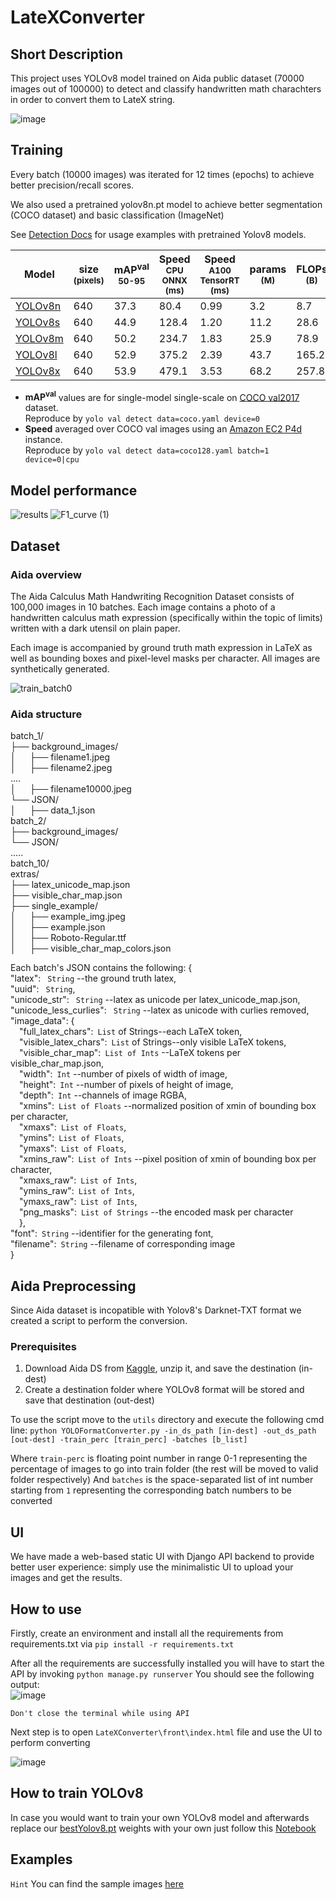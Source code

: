 # LateXConverter

## Short Description
This project uses YOLOv8 model trained on Aida public dataset (70000 images out of 100000) to detect and classify handwritten math charachters in order to convert them to LateX string.

![image](https://github.com/Avariq/LateXConverter/assets/48154142/d8445161-0543-450c-b514-c209eab762b0)

## Training
Every batch (10000 images) was iterated for 12 times (epochs) to achieve better precision/recall scores.

We also used a pretrained yolov8n.pt model to achieve better segmentation (COCO dataset) and basic classification (ImageNet)

See [Detection Docs](https://docs.ultralytics.com/tasks/detect/) for usage examples with pretrained Yolov8 models.

| Model                                                                                | size<br><sup>(pixels) | mAP<sup>val<br>50-95 | Speed<br><sup>CPU ONNX<br>(ms) | Speed<br><sup>A100 TensorRT<br>(ms) | params<br><sup>(M) | FLOPs<br><sup>(B) |
| ------------------------------------------------------------------------------------ | --------------------- | -------------------- | ------------------------------ | ----------------------------------- | ------------------ | ----------------- |
| [YOLOv8n](https://github.com/ultralytics/assets/releases/download/v0.0.0/yolov8n.pt) | 640                   | 37.3                 | 80.4                           | 0.99                                | 3.2                | 8.7               |
| [YOLOv8s](https://github.com/ultralytics/assets/releases/download/v0.0.0/yolov8s.pt) | 640                   | 44.9                 | 128.4                          | 1.20                                | 11.2               | 28.6              |
| [YOLOv8m](https://github.com/ultralytics/assets/releases/download/v0.0.0/yolov8m.pt) | 640                   | 50.2                 | 234.7                          | 1.83                                | 25.9               | 78.9              |
| [YOLOv8l](https://github.com/ultralytics/assets/releases/download/v0.0.0/yolov8l.pt) | 640                   | 52.9                 | 375.2                          | 2.39                                | 43.7               | 165.2             |
| [YOLOv8x](https://github.com/ultralytics/assets/releases/download/v0.0.0/yolov8x.pt) | 640                   | 53.9                 | 479.1                          | 3.53                                | 68.2               | 257.8             |

- **mAP<sup>val</sup>** values are for single-model single-scale on [COCO val2017](http://cocodataset.org) dataset.
  <br>Reproduce by `yolo val detect data=coco.yaml device=0`
- **Speed** averaged over COCO val images using an [Amazon EC2 P4d](https://aws.amazon.com/ec2/instance-types/p4/) instance.
  <br>Reproduce by `yolo val detect data=coco128.yaml batch=1 device=0|cpu`

  
## Model performance
![results](https://github.com/Avariq/LateXConverter/assets/48154142/cb1965b4-9eb3-4387-bd73-02a7ef38736e)
![F1_curve (1)](https://github.com/Avariq/LateXConverter/assets/48154142/8ca2b9a2-516d-4c36-b64e-e3a4ac1a8141)
  
## Dataset

### Aida overview
  
The Aida Calculus Math Handwriting Recognition Dataset consists of 100,000 images in 10 batches. Each image contains a photo of a handwritten calculus math expression (specifically within the topic of limits) written with a dark utensil on plain paper. 

Each image is accompanied by ground truth math expression in LaTeX as well as bounding boxes and pixel-level masks per character. All images are synthetically generated.
  
  
![train_batch0](https://github.com/Avariq/LateXConverter/assets/48154142/0a731c1f-a4d2-4b8a-8c78-6c5c8244c69b)
  
### Aida structure
  
batch_1/<br>
├── background_images/<br>
│ &emsp; ├── filename1.jpeg<br>
│ &emsp; ├── filename2.jpeg<br>
....<br>
│ &emsp; ├── filename10000.jpeg<br>
└── JSON/<br>
│ &emsp; ├── data_1.json<br>
batch_2/<br>
├── background_images/<br>
└── JSON/<br>
.....<br>
batch_10/<br>
extras/<br>
├── latex_unicode_map.json<br>
├── visible_char_map.json<br>
├── single_example/<br>
│ &emsp; ├── example_img.jpeg<br>
│ &emsp; ├── example.json<br>
│ &emsp; ├── Roboto-Regular.ttf<br>
│ &emsp; ├── visible_char_map_colors.json<br>


Each batch's JSON contains the following: 
{<br>
"latex":&ensp; ```String``` --the ground truth latex, <br>
"uuid":&ensp; ```String```, <br>
"unicode_str":&ensp; ```String``` --latex as unicode per latex_unicode_map.json, <br>
"unicode_less_curlies":&ensp; ```String``` --latex as unicode with curlies removed,<br>
"image_data": {<br>
&emsp;"full_latex_chars":&ensp;```List``` of Strings--each LaTeX token, <br>
&emsp;"visible_latex_chars":&ensp;```List``` of Strings--only visible LaTeX tokens, <br>
&emsp;"visible_char_map":&ensp;```List of Ints``` --LaTeX tokens per visible_char_map.json, <br>
&emsp;"width":&ensp;```Int``` --number of pixels of width of image, <br>
&emsp;"height":&ensp;```Int``` --number of pixels of height of image, <br>
&emsp;"depth":&ensp;```Int``` --channels of image RGBA, <br>
&emsp;"xmins":&ensp;```List of Floats``` --normalized position of xmin of bounding box per character, <br>
&emsp;"xmaxs":&ensp;```List of Floats```, <br>
&emsp;"ymins":&ensp;```List of Floats```, <br>
&emsp;"ymaxs":&ensp;```List of Floats```, <br>
&emsp;"xmins_raw":&ensp;```List of Ints``` --pixel position of xmin of bounding box per character, <br>
&emsp;"xmaxs_raw":&ensp;```List of Ints```,<br>
&emsp;"ymins_raw":&ensp;```List of Ints```,<br>
&emsp;"ymaxs_raw":&ensp;```List of Ints```,<br>
&emsp;"png_masks":&ensp;```List of Strings``` --the encoded mask per character<br>
&emsp;},<br>
"font":&ensp;```String``` --identifier for the generating font,<br>
"filename":&ensp;```String``` --filename of corresponding image<br>
}
  
## Aida Preprocessing

Since Aida dataset is incopatible with Yolov8's Darknet-TXT format we created a script to perform the conversion.
  
### Prerequisites
  1. Download Aida DS from [Kaggle](https://www.kaggle.com/datasets/aidapearson/ocr-data), unzip it, and save the destination (in-dest)
  2. Create a destination folder where YOLOv8 format will be stored and save that destination (out-dest)
  
  To use the script move to the ```utils``` directory and execute the following cmd line:
  ```python YOLOFormatConverter.py -in_ds_path [in-dest] -out_ds_path [out-dest] -train_perc [train_perc] -batches [b_list]```
  
  Where ```train-perc``` is floating point number in range 0-1 representing the percentage of images to go into train folder (the rest will be moved to valid folder respectively)
  And ```batches``` is the space-separated list of int number starting from ```1``` representing the corresponding batch numbers to be converted
  
  
## UI
We have made a web-based static UI with Django API backend to provide better user experience: simply use the minimalistic UI to upload your images and get the results.
  
  
## How to use
  
Firstly, create an environment and install all the requirements from requirements.txt via ```pip install -r requirements.txt```
  
After all the requirements are successfully installed you will have to start the API by invoking ```python manage.py runserver```
You should see the following output: <br>
  ![image](https://github.com/Avariq/LateXConverter/assets/48154142/2fed0bb1-946d-429f-a20b-0c56bb149ea8)
  
```Don't close the terminal while using API```
  
Next step is to open ```LateXConverter\front\index.html``` file and use the UI to perform converting
  
  ![image](https://github.com/Avariq/LateXConverter/assets/48154142/b73d4953-4a56-4681-b6bd-207097a8ea92)

## How to train YOLOv8
  
In case you would want to train your own YOLOv8 model and afterwards replace our [bestYolov8.pt](LateXBackend/django_microproject/detection/bestYolov8.pt) weights with your own just follow this [Notebook](LateXBackend/Yolov8.ipynb)
  
## Examples
  
```Hint``` You can find the sample images [here]()

